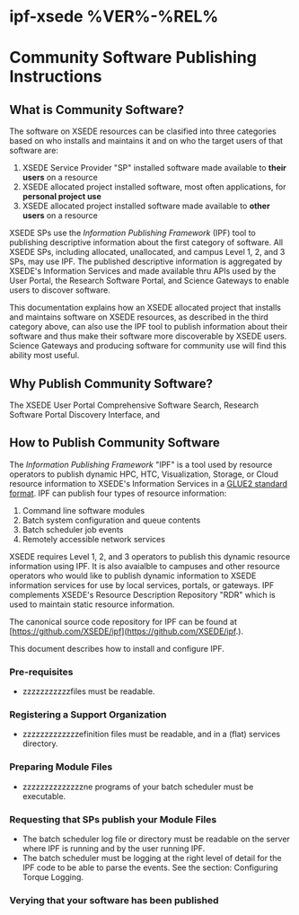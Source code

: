 # ipf-xsede %VER%-%REL%
# Community Software Publishing Instructions  
## What is Community Software?

The software on XSEDE resources can be clasified into three categories based on who installs and maintains it and on who
the target users of that software are:
1. XSEDE Service Provider "SP" installed software made available to **their users** on a resource
2. XSEDE allocated project installed software, most often applications, for **personal project use**
3. XSEDE allocated project installed software made available to **other users** on a resource

XSEDE SPs use the *Information Publishing Framework* (IPF) tool to publishing descriptive information about the first
category of software. All XSEDE SPs, including allocated, unallocated, and campus Level 1, 2, and 3 SPs, may use IPF.
The published descriptive information is aggregated by XSEDE's Information Services and made available thru APIs used
by the User Portal, the Research Software Portal, and Science Gateways to enable users to discover software.

This documentation explains how an XSEDE allocated project that installs and maintains software on XSEDE resources,
as described in the third category above, can also use the IPF tool to publish information about their software and
thus make their software more discoverable by XSEDE users. Science Gateways and producing software for community use
will find this ability most useful.

## Why Publish Community Software?

The XSEDE User Portal Comprehensive Software Search, Research Software Portal Discovery Interface, and

## How to Publish Community Software

The *Information Publishing Framework* "IPF" is a tool used by resource operators to publish dynamic
HPC, HTC, Visualization, Storage, or Cloud resource information to XSEDE's Information Services in a
[GLUE2 standard format](https://www.ogf.org/documents/GFD.147.pdf).
IPF can publish four types of resource information:
 1. Command line software modules 
 2. Batch system configuration and queue contents
 3. Batch scheduler job events
 4. Remotely accessible network services

XSEDE requires Level 1, 2, and 3 operators to publish this dynamic resource information using IPF.
It is also avaialble to campuses and other resource operators who would like to publish dynamic
information to XSEDE information services for use by local services, portals, or gateways. 
IPF complements XSEDE's Resource Description Repository "RDR" which is used to maintain
static resource information. 

The canonical source code repository for IPF can be found at [https://github.com/XSEDE/ipf](https://github.com/XSEDE/ipf.).

This document describes how to install and configure IPF.

### Pre-requisites
- zzzzzzzzzzzfiles must be readable.

### Registering a Support Organization
- zzzzzzzzzzzzzefinition files must be readable, and in a (flat) services directory.

### Preparing Module Files
- zzzzzzzzzzzzzzne programs of your batch scheduler must be executable.

### Requesting that SPs publish your Module Files
- The batch scheduler log file or directory must be readable on the server where IPF is running and by the user running IPF.
- The batch scheduler must be logging at the right level of detail for the IPF code to be able to parse the events.  See the section: Configuring Torque Logging.

### Verying that your software has been published
